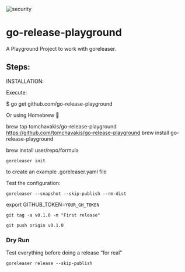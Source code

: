 ![security](https://github.com/tomchavakis/go-release-playground/workflows/snyk_check/badge.svg?branch=master&event=push)

# go-release-playground

A Playground Project to work with goreleaser.

## Steps:


INSTALLATION:

Execute:

$ go get github.com/go-release-playground

Or using Homebrew 🍺

brew tap tomchavakis/go-release-playground https://github.com/tomchavakis/go-release-playground
brew install go-release-playground

brew install user/repo/formula



`goreleaser init`

to create an example .goreleaser.yaml file

Test the configuration:

`goreleaser --snapshot --skip-publish --rm-dist`


export GITHUB_TOKEN=`YOUR_GH_TOKEN`

`git tag -a v0.1.0 -m "First release"`

`git push origin v0.1.0`


### Dry Run

Test everything before doing a release “for real”

`goreleaser release --skip-publish`